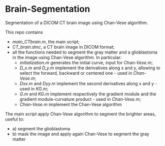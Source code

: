 # Brain-Segmentation
Segmentation of a DICOM CT brain image using Chan-Vese algorithm.

This repo contains 
- _main_CTbrain.m_, the main script;
- _CT_brain.dmc_, a CT brain image in DICOM format;
- all the functions needed to segment the gray matter and a glioblastoma in the image using Chan-Vese algorithm.
     In particular:
     - _initialization.m_ generates the initial curve, input for _Chan-Vese.m_;
     - _D_x.m_ and _D_y.m_ implement the derivatives along x and y, allowing to select the forward, backward or centered one - used in _Chan-Vese.m_;
     - _Dxx.m_ and _Dyy.m_ implement the second derivatives along x and y - used in _KG.m_;
     - _G.m_ and _KG.m_ implement respectively the gradient module and the gradient module-curvature product - used in _Chan-Vese.m_;
     - _Chan-Vese.m_ implement the Chan-Vese algorithm


The main script apply Chan-Vese algorithm to segment the brighter areas, useful to: 
- a) segment the glioblastoma 
- b) mask the image and apply again Chan-Vese to segment the gray matter


